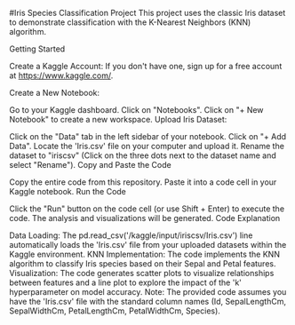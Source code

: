 #Iris Species Classification Project
This project uses the classic Iris dataset to demonstrate classification with the K-Nearest Neighbors (KNN) algorithm.

Getting Started

Create a Kaggle Account: If you don't have one, sign up for a free account at https://www.kaggle.com/.

Create a New Notebook:

Go to your Kaggle dashboard.
Click on "Notebooks".
Click on "+ New Notebook" to create a new workspace.
Upload Iris Dataset:

Click on the "Data" tab in the left sidebar of your notebook.
Click on "+ Add Data".
Locate the 'Iris.csv' file on your computer and upload it.
Rename the dataset to "iriscsv" (Click on the three dots next to the dataset name and select "Rename").
Copy and Paste the Code

Copy the entire code from this repository.
Paste it into a code cell in your Kaggle notebook.
Run the Code

Click the "Run" button on the code cell (or use Shift + Enter) to execute the code. The analysis and visualizations will be generated.
Code Explanation

Data Loading: The pd.read_csv('/kaggle/input/iriscsv/Iris.csv') line automatically loads the 'Iris.csv' file from your uploaded datasets within the Kaggle environment.
KNN Implementation: The code implements the KNN algorithm to classify Iris species based on their Sepal and Petal features.
Visualization: The code generates scatter plots to visualize relationships between features and a line plot to explore the impact of the 'k' hyperparameter on model accuracy.
Note: The provided code assumes you have the 'Iris.csv' file with the standard column names (Id, SepalLengthCm, SepalWidthCm, PetalLengthCm, PetalWidthCm, Species).
